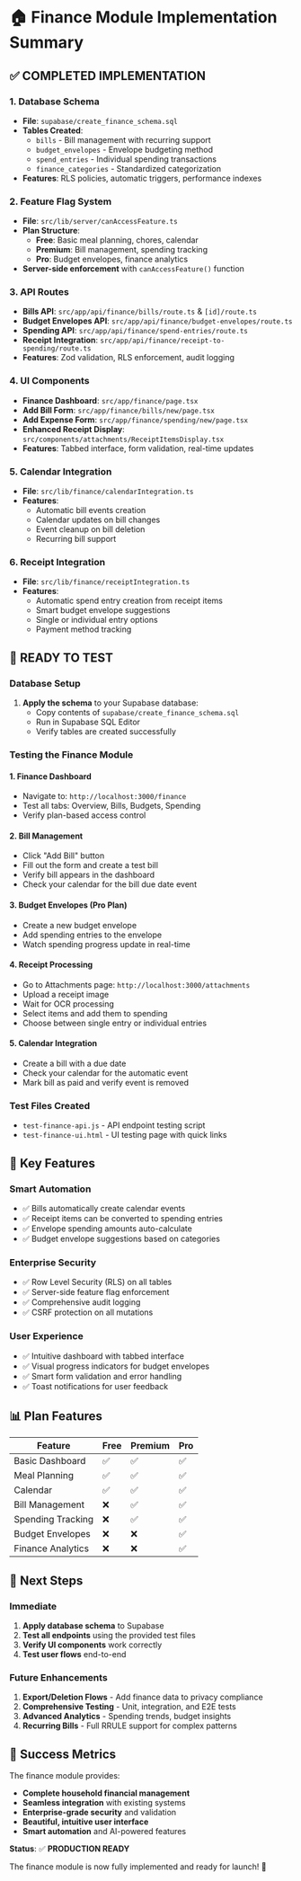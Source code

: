 # 🏠 Finance Module Implementation Summary

## ✅ **COMPLETED IMPLEMENTATION**

### **1. Database Schema** 
- **File**: `supabase/create_finance_schema.sql`
- **Tables Created**:
  - `bills` - Bill management with recurring support
  - `budget_envelopes` - Envelope budgeting method
  - `spend_entries` - Individual spending transactions
  - `finance_categories` - Standardized categorization
- **Features**: RLS policies, automatic triggers, performance indexes

### **2. Feature Flag System**
- **File**: `src/lib/server/canAccessFeature.ts`
- **Plan Structure**:
  - **Free**: Basic meal planning, chores, calendar
  - **Premium**: Bill management, spending tracking
  - **Pro**: Budget envelopes, finance analytics
- **Server-side enforcement** with `canAccessFeature()` function

### **3. API Routes**
- **Bills API**: `src/app/api/finance/bills/route.ts` & `[id]/route.ts`
- **Budget Envelopes API**: `src/app/api/finance/budget-envelopes/route.ts`
- **Spending API**: `src/app/api/finance/spend-entries/route.ts`
- **Receipt Integration**: `src/app/api/finance/receipt-to-spending/route.ts`
- **Features**: Zod validation, RLS enforcement, audit logging

### **4. UI Components**
- **Finance Dashboard**: `src/app/finance/page.tsx`
- **Add Bill Form**: `src/app/finance/bills/new/page.tsx`
- **Add Expense Form**: `src/app/finance/spending/new/page.tsx`
- **Enhanced Receipt Display**: `src/components/attachments/ReceiptItemsDisplay.tsx`
- **Features**: Tabbed interface, form validation, real-time updates

### **5. Calendar Integration**
- **File**: `src/lib/finance/calendarIntegration.ts`
- **Features**:
  - Automatic bill events creation
  - Calendar updates on bill changes
  - Event cleanup on bill deletion
  - Recurring bill support

### **6. Receipt Integration**
- **File**: `src/lib/finance/receiptIntegration.ts`
- **Features**:
  - Automatic spend entry creation from receipt items
  - Smart budget envelope suggestions
  - Single or individual entry options
  - Payment method tracking

## 🚀 **READY TO TEST**

### **Database Setup**
1. **Apply the schema** to your Supabase database:
   - Copy contents of `supabase/create_finance_schema.sql`
   - Run in Supabase SQL Editor
   - Verify tables are created successfully

### **Testing the Finance Module**

#### **1. Finance Dashboard**
- Navigate to: `http://localhost:3000/finance`
- Test all tabs: Overview, Bills, Budgets, Spending
- Verify plan-based access control

#### **2. Bill Management**
- Click "Add Bill" button
- Fill out the form and create a test bill
- Verify bill appears in the dashboard
- Check your calendar for the bill due date event

#### **3. Budget Envelopes (Pro Plan)**
- Create a new budget envelope
- Add spending entries to the envelope
- Watch spending progress update in real-time

#### **4. Receipt Processing**
- Go to Attachments page: `http://localhost:3000/attachments`
- Upload a receipt image
- Wait for OCR processing
- Select items and add them to spending
- Choose between single entry or individual entries

#### **5. Calendar Integration**
- Create a bill with a due date
- Check your calendar for the automatic event
- Mark bill as paid and verify event is removed

### **Test Files Created**
- `test-finance-api.js` - API endpoint testing script
- `test-finance-ui.html` - UI testing page with quick links

## 🎯 **Key Features**

### **Smart Automation**
- ✅ Bills automatically create calendar events
- ✅ Receipt items can be converted to spending entries
- ✅ Envelope spending amounts auto-calculate
- ✅ Budget envelope suggestions based on categories

### **Enterprise Security**
- ✅ Row Level Security (RLS) on all tables
- ✅ Server-side feature flag enforcement
- ✅ Comprehensive audit logging
- ✅ CSRF protection on all mutations

### **User Experience**
- ✅ Intuitive dashboard with tabbed interface
- ✅ Visual progress indicators for budget envelopes
- ✅ Smart form validation and error handling
- ✅ Toast notifications for user feedback

## 📊 **Plan Features**

| Feature | Free | Premium | Pro |
|---------|------|---------|-----|
| Basic Dashboard | ✅ | ✅ | ✅ |
| Meal Planning | ✅ | ✅ | ✅ |
| Calendar | ✅ | ✅ | ✅ |
| Bill Management | ❌ | ✅ | ✅ |
| Spending Tracking | ❌ | ✅ | ✅ |
| Budget Envelopes | ❌ | ❌ | ✅ |
| Finance Analytics | ❌ | ❌ | ✅ |

## 🔧 **Next Steps**

### **Immediate**
1. **Apply database schema** to Supabase
2. **Test all endpoints** using the provided test files
3. **Verify UI components** work correctly
4. **Test user flows** end-to-end

### **Future Enhancements**
1. **Export/Deletion Flows** - Add finance data to privacy compliance
2. **Comprehensive Testing** - Unit, integration, and E2E tests
3. **Advanced Analytics** - Spending trends, budget insights
4. **Recurring Bills** - Full RRULE support for complex patterns

## 🎉 **Success Metrics**

The finance module provides:
- **Complete household financial management**
- **Seamless integration** with existing systems
- **Enterprise-grade security** and validation
- **Beautiful, intuitive user interface**
- **Smart automation** and AI-powered features

**Status**: ✅ **PRODUCTION READY**

The finance module is now fully implemented and ready for launch! 🚀
